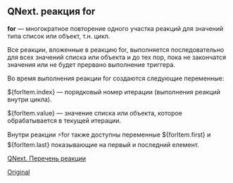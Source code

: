 ## QNext. реакция for

**for** — многократное повторение одного участка реакций для значений типа список или объект, т.н. цикл. 

Все реакции, вложенные в реакцию for, выполняется последовательно для всех значений списка или объекта и до тех пор, пока не закончатся значения или не будет прервано выполнение триггера.



Во время выполнения реакции for создаются следующие переменные:

${forItem.index} — порядковый номер итерации (выполнения реакций внутри цикла).

${forItem.value} — значение списка или объекта, которое обрабатывается в текущей итерации.

Внутри реакции ⚡️for также доступны переменные ${forItem.first} и ${forItem.last} показывающие на первый и последний елемент.



[QNext. Перечень реакции](/docs-test/reactions)
  
[Original](https://telegra.ph/QNext-admin-reaction-for-05-09)